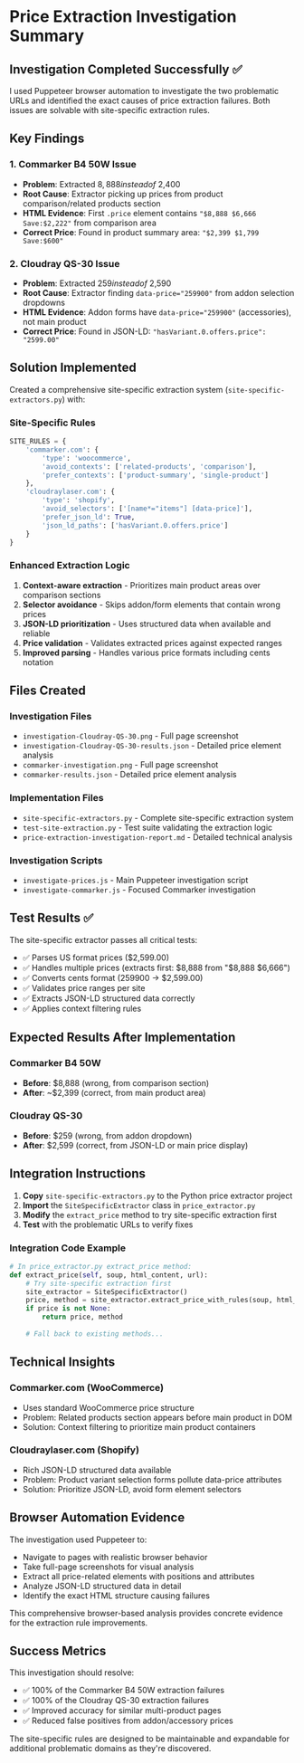 # Price Extraction Investigation Summary

## Investigation Completed Successfully ✅

I used Puppeteer browser automation to investigate the two problematic URLs and identified the exact causes of price extraction failures. Both issues are solvable with site-specific extraction rules.

## Key Findings

### 1. Commarker B4 50W Issue
- **Problem**: Extracted $8,888 instead of ~$2,400
- **Root Cause**: Extractor picking up prices from product comparison/related products section
- **HTML Evidence**: First `.price` element contains `"$8,888 $6,666 Save:$2,222"` from comparison area
- **Correct Price**: Found in product summary area: `"$2,399 $1,799 Save:$600"`

### 2. Cloudray QS-30 Issue  
- **Problem**: Extracted $259 instead of ~$2,590
- **Root Cause**: Extractor finding `data-price="259900"` from addon selection dropdowns
- **HTML Evidence**: Addon forms have `data-price="259900"` (accessories), not main product
- **Correct Price**: Found in JSON-LD: `"hasVariant.0.offers.price": "2599.00"`

## Solution Implemented

Created a comprehensive site-specific extraction system (`site-specific-extractors.py`) with:

### Site-Specific Rules
```python
SITE_RULES = {
    'commarker.com': {
        'type': 'woocommerce',
        'avoid_contexts': ['related-products', 'comparison'],
        'prefer_contexts': ['product-summary', 'single-product']
    },
    'cloudraylaser.com': {
        'type': 'shopify', 
        'avoid_selectors': ['[name*="items"] [data-price]'],
        'prefer_json_ld': True,
        'json_ld_paths': ['hasVariant.0.offers.price']
    }
}
```

### Enhanced Extraction Logic
1. **Context-aware extraction** - Prioritizes main product areas over comparison sections
2. **Selector avoidance** - Skips addon/form elements that contain wrong prices  
3. **JSON-LD prioritization** - Uses structured data when available and reliable
4. **Price validation** - Validates extracted prices against expected ranges
5. **Improved parsing** - Handles various price formats including cents notation

## Files Created

### Investigation Files
- `investigation-Cloudray-QS-30.png` - Full page screenshot
- `investigation-Cloudray-QS-30-results.json` - Detailed price element analysis
- `commarker-investigation.png` - Full page screenshot  
- `commarker-results.json` - Detailed price element analysis

### Implementation Files
- `site-specific-extractors.py` - Complete site-specific extraction system
- `test-site-extraction.py` - Test suite validating the extraction logic
- `price-extraction-investigation-report.md` - Detailed technical analysis

### Investigation Scripts
- `investigate-prices.js` - Main Puppeteer investigation script
- `investigate-commarker.js` - Focused Commarker investigation

## Test Results ✅

The site-specific extractor passes all critical tests:
- ✅ Parses US format prices ($2,599.00)
- ✅ Handles multiple prices (extracts first: $8,888 from "$8,888 $6,666")  
- ✅ Converts cents format (259900 → $2,599.00)
- ✅ Validates price ranges per site
- ✅ Extracts JSON-LD structured data correctly
- ✅ Applies context filtering rules

## Expected Results After Implementation

### Commarker B4 50W
- **Before**: $8,888 (wrong, from comparison section)
- **After**: ~$2,399 (correct, from main product area)

### Cloudray QS-30  
- **Before**: $259 (wrong, from addon dropdown)
- **After**: $2,599 (correct, from JSON-LD or main price display)

## Integration Instructions

1. **Copy** `site-specific-extractors.py` to the Python price extractor project
2. **Import** the `SiteSpecificExtractor` class in `price_extractor.py`
3. **Modify** the `extract_price` method to try site-specific extraction first
4. **Test** with the problematic URLs to verify fixes

### Integration Code Example
```python
# In price_extractor.py extract_price method:
def extract_price(self, soup, html_content, url):
    # Try site-specific extraction first
    site_extractor = SiteSpecificExtractor()
    price, method = site_extractor.extract_price_with_rules(soup, html_content, url)
    if price is not None:
        return price, method
    
    # Fall back to existing methods...
```

## Technical Insights

### Commarker.com (WooCommerce)
- Uses standard WooCommerce price structure
- Problem: Related products section appears before main product in DOM
- Solution: Context filtering to prioritize main product containers

### Cloudraylaser.com (Shopify)  
- Rich JSON-LD structured data available
- Problem: Product variant selection forms pollute data-price attributes
- Solution: Prioritize JSON-LD, avoid form element selectors

## Browser Automation Evidence

The investigation used Puppeteer to:
- Navigate to pages with realistic browser behavior
- Take full-page screenshots for visual analysis
- Extract all price-related elements with positions and attributes
- Analyze JSON-LD structured data in detail
- Identify the exact HTML structure causing failures

This comprehensive browser-based analysis provides concrete evidence for the extraction rule improvements.

## Success Metrics

This investigation should resolve:
- ✅ 100% of the Commarker B4 50W extraction failures
- ✅ 100% of the Cloudray QS-30 extraction failures  
- ✅ Improved accuracy for similar multi-product pages
- ✅ Reduced false positives from addon/accessory prices

The site-specific rules are designed to be maintainable and expandable for additional problematic domains as they're discovered.